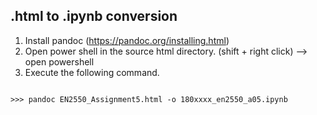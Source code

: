 ## .html to .ipynb conversion

1. Install pandoc (https://pandoc.org/installing.html)
2. Open power shell in the source html directory. (shift + right click) --> open powershell
3. Execute the following command.

```shell

>>> pandoc EN2550_Assignment5.html -o 180xxxx_en2550_a05.ipynb

```
